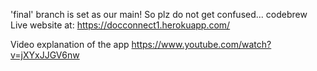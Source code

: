 'final' branch is set as our main! So plz do not get confused...
codebrew
Live website at: https://docconnect1.herokuapp.com/

Video explanation of the app
https://www.youtube.com/watch?v=jXYxJJGV6nw
